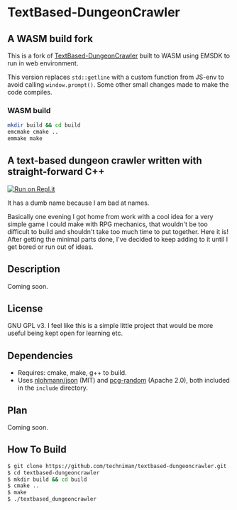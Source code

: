 # TextBased-DungeonCrawler

## A WASM build fork

This is a fork of [TextBased-DungeonCrawler](https://github.com/TechniMan/textbased-dungeoncrawler) built to WASM using EMSDK to run in web environment.

This version replaces `std::getline` with a custom function from JS-env to avoid calling `window.prompt()`. Some other small changes made to make the code compiles.

### WASM build

```bash
mkdir build && cd build
emcmake cmake ..
emmake make
```

## A text-based dungeon crawler written with straight-forward C++

[![Run on Repl.it](https://repl.it/badge/github/TechniMan/textbased-dungeoncrawler)](https://repl.it/github/TechniMan/textbased-dungeoncrawler)

It has a dumb name because I am bad at names.

Basically one evening I got home from work with a cool idea for a very simple game I could make with RPG mechanics, that wouldn't be too difficult to build and shouldn't take too much time to put together. Here it is! After getting the minimal parts done, I've decided to keep adding to it until I get bored or run out of ideas.

## Description

Coming soon.

## License

GNU GPL v3. I feel like this is a simple little project that would be more useful being kept open for learning etc.

## Dependencies

* Requires: cmake, make, g++ to build.
* Uses [nlohmann/json](https://github.com/nlohmann/json) (MIT) and [pcg-random](http://www.pcg-random.org/) (Apache 2.0), both included in the `include` directory.

## Plan

Coming soon.

## How To Build

```bash
$ git clone https://github.com/techniman/textbased-dungeoncrawler.git
$ cd textbased-dungeoncrawler
$ mkdir build && cd build
$ cmake ..
$ make
$ ./textbased_dungeoncrawler
```
